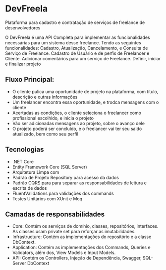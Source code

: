 # DevFreela
Plataforma para cadastro e contratação de serviços de freelance de desenvolvedores


O DevFreela é uma API Completa para implementar as funcionalidades necessárias para um sistema desse freelance.
Tendo as seguintes funcionalidades: Cadastro, Atualização, Cancelamento, e Consulta de Serviço de Freelance.
Cadastro de Usuário e de perfis de Freelancer e Cliente.
Adicionar comentários para um serviço de Freelance.
Definir, iniciar e finalizar projeto

## Fluxo Principal:

* O cliente pulica uma oportunidade de projeto na plataforma, com título, descrição e outras informações
* Um freelancer encontra essa oportunidade, e trodca mensagens com o cliente
* Acertadas as condições, o cliente seleciona o freelancer como profissional escolhido, e inicia o projeto
* Vão ser adicionadas mensagens ao projeto, sobre o avanço dele
* O projeto poderá ser concluído, e o freelancer vai ter seu saldo atualizado, bem como seu perfil

## Tecnologias

* .NET Core
* Entity Framework Core (SQL Server)
* Arquitetura Limpa com 
* Padrão de Projeto Repository para acesso da dados
* Padrão CQRS para para separar as responsabilidades de leitura e escrita de dados
* FluentValidations para validações dos commands
* Testes Unitários com XUnit e Moq

## Camadas de responsabilidades

* Core: Contém os serviços de domínio, classes, repositórios, interfaces. As classes usam private set para reforçar as imutabilidades.
* Infrastructure: Contém as implementações do repositório e a classe DbContext.
* Application: Contém as implementações dos Commands, Queries e Validators, além dos, View Models e Input Models.
* API: Contém os Controllers, Injeção de Dependência, Swagger, SQL-Server DbContext
